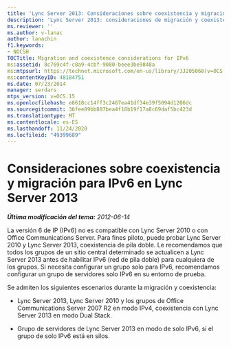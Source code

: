 ```yaml
---
title: 'Lync Server 2013: Consideraciones sobre coexistencia y migración para IPv6'
description: 'Lync Server 2013: consideraciones de migración y coexistencia para IPv6.'
ms.reviewer: ''
ms.author: v-lanac
author: lanachin
f1.keywords:
- NOCSH
TOCTitle: Migration and coexistence considerations for IPv6
ms:assetid: 8c769c4f-c8a9-4cbf-9080-beee3be9848a
ms:mtpsurl: https://technet.microsoft.com/en-us/library/JJ205068(v=OCS.15)
ms:contentKeyID: 48184751
ms.date: 07/23/2014
manager: serdars
mtps_version: v=OCS.15
ms.openlocfilehash: e8618cc14ff3c2467ea41df34e39f5094d1206dc
ms.sourcegitcommit: 36fee89bb887bea4f18b19f17a8c69daf5bc423d
ms.translationtype: MT
ms.contentlocale: es-ES
ms.lasthandoff: 11/24/2020
ms.locfileid: "49399689"
---
```

# <a name="migration-and-coexistence-considerations-for-ipv6-in-lync-server-2013"></a>Consideraciones sobre coexistencia y migración para IPv6 en Lync Server 2013

<div data-xmlns="http://www.w3.org/1999/xhtml">

<div class="topic" data-xmlns="http://www.w3.org/1999/xhtml" data-msxsl="urn:schemas-microsoft-com:xslt" data-cs="https://msdn.microsoft.com/">

<div data-asp="https://msdn2.microsoft.com/asp">



</div>

<div id="mainSection">

<div id="mainBody">

<span> </span>

_**Última modificación del tema:** 2012-06-14_

La versión 6 de IP (IPv6) no es compatible con Lync Server 2010 o con Office Communications Server. Para fines piloto, puede probar Lync Server 2010 y Lync Server 2013, coexistencia de pila doble. Le recomendamos que todos los grupos de un sitio central determinado se actualicen a Lync Server 2013 antes de habilitar IPv6 (red de pila doble) para cualquiera de los grupos. Si necesita configurar un grupo solo para IPv6, recomendamos configurar un grupo de servidores solo IPv6 en su entorno de prueba.

Se admiten los siguientes escenarios durante la migración y coexistencia:

  - Lync Server 2013, Lync Server 2010 y los grupos de Office Communications Server 2007 R2 en modo IPv4, coexistencia con Lync Server 2013 en modo Dual Stack.

  - Grupo de servidores de Lync Server 2013 en modo de solo IPv6, si el grupo de solo IPv6 está en silos.

</div>

<span> </span>

</div>

</div>

</div>


